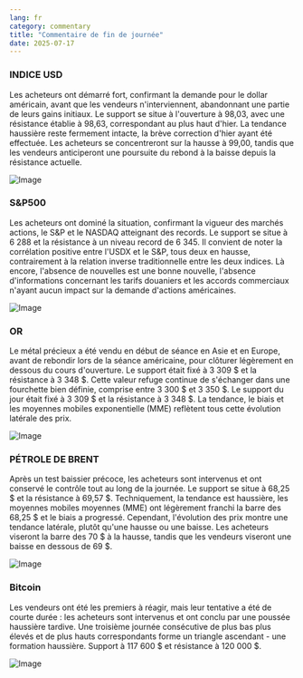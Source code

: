 ```yaml
---
lang: fr
category: commentary
title: "Commentaire de fin de journée"
date: 2025-07-17
---
```


### INDICE USD

Les acheteurs ont démarré fort, confirmant la demande pour le dollar américain, avant que les vendeurs n'interviennent, abandonnant une partie de leurs gains initiaux. Le support se situe à l'ouverture à 98,03, avec une résistance établie à 98,63, correspondant au plus haut d'hier. La tendance haussière reste fermement intacte, la brève correction d'hier ayant été effectuée. Les acheteurs se concentreront sur la hausse à 99,00, tandis que les vendeurs anticiperont une poursuite du rebond à la baisse depuis la résistance actuelle.

![Image](https://markleighedu.github.io/img/Jul-2025/17-Jul-2025/usdindex.jpg)

### S&P500

Les acheteurs ont dominé la situation, confirmant la vigueur des marchés actions, le S&P et le NASDAQ atteignant des records. Le support se situe à 6 288 et la résistance à un niveau record de 6 345. Il convient de noter la corrélation positive entre l'USDX et le S&P, tous deux en hausse, contrairement à la relation inverse traditionnelle entre les deux indices. Là encore, l'absence de nouvelles est une bonne nouvelle, l'absence d'informations concernant les tarifs douaniers et les accords commerciaux n'ayant aucun impact sur la demande d'actions américaines.

![Image](https://markleighedu.github.io/img/Jul-2025/17-Jul-2025/sp500.jpg)

### OR

Le métal précieux a été vendu en début de séance en Asie et en Europe, avant de rebondir lors de la séance américaine, pour clôturer légèrement en dessous du cours d'ouverture. Le support était fixé à 3 309 $ et la résistance à 3 348 $. Cette valeur refuge continue de s'échanger dans une fourchette bien définie, comprise entre 3 300 $ et 3 350 $. Le support du jour était fixé à 3 309 $ et la résistance à 3 348 $. La tendance, le biais et les moyennes mobiles exponentielle (MME) reflètent tous cette évolution latérale des prix.

![Image](https://markleighedu.github.io/img/Jul-2025/17-Jul-2025/gold.jpg)

### PÉTROLE DE BRENT

Après un test baissier précoce, les acheteurs sont intervenus et ont conservé le contrôle tout au long de la journée. Le support se situe à 68,25 $ et la résistance à 69,57 $. Techniquement, la tendance est haussière, les moyennes mobiles moyennes (MME) ont légèrement franchi la barre des 68,25 $ et le biais a progressé. Cependant, l'évolution des prix montre une tendance latérale, plutôt qu'une hausse ou une baisse. Les acheteurs viseront la barre des 70 $ à la hausse, tandis que les vendeurs viseront une baisse en dessous de 69 $.

![Image](https://markleighedu.github.io/img/Jul-2025/17-Jul-2025/brentoil.jpg)

### Bitcoin

Les vendeurs ont été les premiers à réagir, mais leur tentative a été de courte durée : les acheteurs sont intervenus et ont conclu par une poussée haussière tardive. Une troisième journée consécutive de plus bas plus élevés et de plus hauts correspondants forme un triangle ascendant - une formation haussière. Support à 117 600 $ et résistance à 120 000 $.

![Image](https://markleighedu.github.io/img/Jul-2025/17-Jul-2025/bitcoin.jpg)

